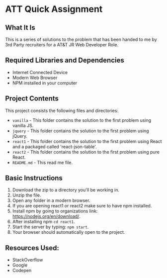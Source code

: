 # ATT Quick Assignment

## What It Is
This is a series of solutions to the problem that has been handed to me by 3rd Party recruiters for a AT&T JR Web Developer Role.


## Required Libraries and Dependencies

* Internet Connected Device
* Modern Web Browser
* NPM installed in your computer

## Project Contents
This project consists the following files and directories:

* `vanilla` - This folder contains the solution to the first problem using vanilla JS.
* `jquery` - This folder contains the solution to the first problem using jQuery.
* `react1` - This folder contains the solution to the first problem using React and a packaged called 'react-json-table'.
* `react2` - This folder contains the solution to the first problem using pure React.
* `README.md` - This read me file.

## Basic Instructions
1. Download the zip to a directory you'll be working in.
2. Unzip the file.
3. Open any folder in a modern browser.
4. If you are opening react1 or react2 make sure to have npm installed.
5. Install npm by going to organizations link: https://nodejs.org/en/download/.
6. After installing npm `cd react1`.
7. Start the server by typing: `npm start`.
8. Your browser should automatically open to the project.

## Resources Used:
* StackOverflow
* Google
* Codepen